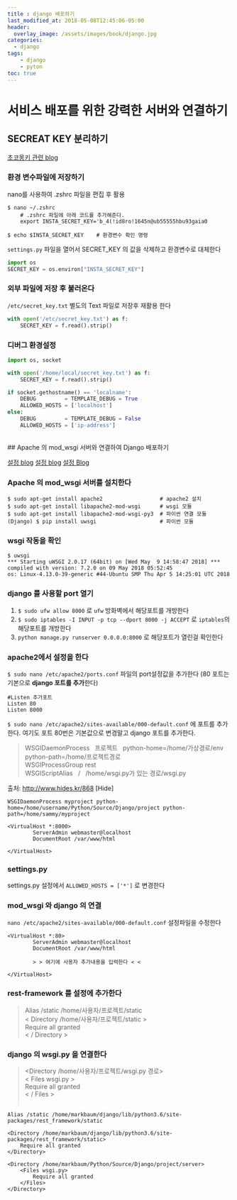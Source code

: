 ```yaml
---
title : django 배포하기
last_modified_at: 2018-05-08T12:45:06-05:00
header:
  overlay_image: /assets/images/book/django.jpg
categories:
  - django
tags: 
    - django
    - pyton
toc: true    
---
```



# 서비스 배포를 위한 강력한 서버와 연결하기

## SECREAT KEY 분리하기

[초코몽키 관련 blog](https://wayhome25.github.io/django/2017/07/11/django-settings-secret-key/)

### 환경 변수파일에 저장하기

nano를 사용하여 .zshrc 파일을 편집 후 활용 

```
$ nano ~/.zshrc 
    # .zshrc 파일에 아래 코드를 추가해준다.
    export INSTA_SECRET_KEY='b_4(!id8ro!1645n@ub55555hbu93gaia0 

$ echo $INSTA_SECRET_KEY    # 환경변수 확인 명령
```

`settings.py` 파일을 열어서 SECRET_KEY 의 값을 삭제하고 환경변수로 대체한다

```python
import os
SECRET_KEY = os.environ["INSTA_SECRET_KEY"]
```



### 외부 파일에 저장 후 불러온다 

`/etc/secret_key.txt` 별도의 Text 파일로 저장후 재활용 한다

```python
with open('/etc/secret_key.txt') as f:
    SECRET_KEY = f.read().strip()
```


### 디버그 환경설정

```python
import os, socket

with open('/home/local/secret_key.txt') as f:
    SECRET_KEY = f.read().strip()

if socket.gethostname() == 'localname':
    DEBUG         = TEMPLATE_DEBUG = True
    ALLOWED_HOSTS = ['localhost']
else:
    DEBUG         = TEMPLATE_DEBUG = False
    ALLOWED_HOSTS = ['ip-address']
```



<br>
## Apache 의 mod_wsgi 서버와 연결하여 Django 배포하기


[설정 blog](http://covenant.tistory.com/22)
[설정 blog](http://www.hides.kr/868)
[설정 Blog](http://yujuwon.tistory.com/entry/Django-Django%EC%99%80-apache-%EC%97%B0%EB%8F%99%ED%95%98%EA%B8%B0-%EC%9A%B0%EB%B6%84%ED%88%AC)

### Apache 의 mod_wsgi 서버를 설치한다

```
$ sudo apt-get install apache2                  # apache2 설치
$ sudo apt-get install libapache2-mod-wsgi      # wsgi 모듈
$ sudo apt-get install libapache2-mod-wsgi-py3  # 파이썬 연결 모듈
(Django) $ pip install uwsgi                    # 파이썬 모듈 
```


### wsgi 작동을 확인

```
$ uwsgi              
*** Starting uWSGI 2.0.17 (64bit) on [Wed May  9 14:58:47 2018] ***
compiled with version: 7.2.0 on 09 May 2018 05:52:45
os: Linux-4.13.0-39-generic #44-Ubuntu SMP Thu Apr 5 14:25:01 UTC 2018
```


### django 를 사용할 port 열기 

1. `$ sudo ufw allow 8000` 로 `ufw` 방화벽에서 해당포트를 개방한다
2. `$ sudo iptables -I INPUT -p tcp --dport 8000 -j ACCEPT` 로 `iptables`의 해당포트를 개방한다
3. `python manage.py runserver 0.0.0.0:8000` 로 해당포트가 열린걸 확인한다


### apache2에서 설정을 한다

`$ sudo nano /etc/apache2/ports.conf` 파일의 port설정값을 추가한다 (80 포트는 기본으로 **django 포트를 추가**한다)

```
#Listen 추가포트
Listen 80
Listen 8000
```


`$ sudo nano /etc/apache2/sites-available/000-default.conf` 에 포트를 추가한다. 여기도 포트 80번은 기본값으로 변경말고 django 포트를 추가한다.

> WSGIDaemonProcess &nbsp; 프로젝트 &nbsp; python-home=/home/가상경로/env &nbsp; python-path=/home/프로젝트경로 <br>
> WSGIProcessGroup rest <br>
> WSGIScriptAlias &nbsp; / &nbsp; /home/wsgi.py가 있는 경로/wsgi.py <br>



출처: http://www.hides.kr/868 [Hide]

```
WSGIDaemonProcess myproject python-home=/home/username/Python/Source/Django/project python-path=/home/sammy/myproject

<VirtualHost *:8000>
        ServerAdmin webmaster@localhost
        DocumentRoot /var/www/html

</VirtualHost>
```






### settings.py

settings.py 설정에서 `ALLOWED_HOSTS = ['*']` 로 변경한다 


### mod_wsgi 와 django 의 연결

`nano /etc/apache2/sites-available/000-default.conf` 설정파일을 수정한다

```
<VirtualHost *:80>
        ServerAdmin webmaster@localhost
        DocumentRoot /var/www/html
        
        > > 여기에 사용자 추가내용을 입력한다 < < 
         
</VirtualHost>
```


### rest-framework 를 설정에 추가한다 

> Alias /static /home/사용자/프로젝트/static <br>
> < Directory /home/사용자/프로젝트/static > <br>
> Require all granted <br>
> < / Directory > <br>



### django 의 wsgi.py 을 연결한다

> <Directory /home/사용자/프로젝트/wsgi.py 경로> <br>
> < Files wsgi.py > <br>
> Require all granted  <br>
> < / Files > <br>
> </Directory> <br>

```
Alias /static /home/markbaum/django/lib/python3.6/site-packages/rest_framework/static

<Directory /home/markbaum/django/lib/python3.6/site-packages/rest_framework/static>
    Require all granted
</Directory>  

<Directory /home/markbaum/Python/Source/Django/project/server>
    <Files wsgi.py>
        Require all granted
    </Files>
</Directory>
```

